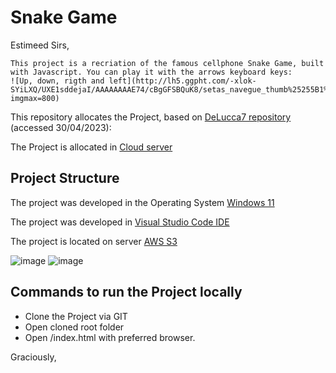 # Snake Game

Estimeed Sirs,

```
This project is a recriation of the famous cellphone Snake Game, built with Javascript. You can play it with the arrows keyboard keys:
![Up, down, rigth and left](http://lh5.ggpht.com/-xlok-SYiLXQ/UXE1sddejaI/AAAAAAAAE74/cBgGFSBQuK8/setas_navegue_thumb%25255B1%25255D.gif?imgmax=800)

```

This repository allocates the Project, based on [DeLucca7 repository](https://github.com/DeLucca7/Snake-Game_Javascript) (accessed 30/04/2023):

The Project is allocated in [Cloud server](http://projects-javascript-03.snake.game.s3-website-sa-east-1.amazonaws.com/)

## Project Structure
The project was developed in the Operating System [Windows 11](https://www.microsoft.com/en-us/windows/windows-11?r=1)

The project was developed in [Visual Studio Code IDE](https://code.visualstudio.com/)

The project is located on server [AWS S3](https://aws.amazon.com/console/)

![image](https://img.shields.io/badge/Windows-017AD7?style=for-the-badge&logo=windows&logoColor=white)
![image](https://img.shields.io/badge/Amazon_AWS-232F3E?style=for-the-badge&logo=amazon-aws&logoColor=white)

## Commands to run the Project locally
- Clone the Project via GIT
- Open cloned root folder
- Open /index.html with preferred browser.

Graciously,
